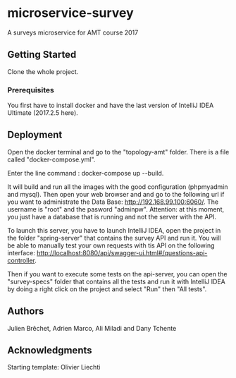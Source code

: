

# microservice-survey

A surveys microservice for AMT course 2017

## Getting Started

Clone the whole project.

### Prerequisites

You first have to install docker and have the last version of IntelliJ IDEA Ultimate (2017.2.5 here).


## Deployment

Open the docker terminal and go to the "topology-amt" folder. There is a file called "docker-compose.yml". 

Enter the line command : docker-compose up --build.

It will build and run all the images with the good configuration (phpmyadmin and mysql).
Then open your web browser and and go to the following url if you want to administrate the Data Base: <http://192.168.99.100:6060/>. The username is "root" and the pasword "adminpw".
Attention: at this moment, you just have a database that is running and not the server with the API.

To launch this server, you have to launch IntelliJ IDEA, open the project in the folder "spring-server" that contains the survey API and run it.
You will be able to manually test your own requests with tis API on the following interface: <http://localhost:8080/api/swagger-ui.html#/questions-api-controller>.

Then if you want to execute some tests on the api-server, you can open the "survey-specs" folder that contains all the tests and run it with IntelliJ IDEA by doing a right click on the project and select "Run" then "All tests".



## Authors
Julien Brêchet, Adrien Marco, Ali Miladi and Dany Tchente


## Acknowledgments

Starting template: Olivier Liechti


